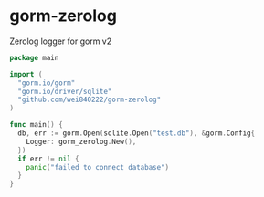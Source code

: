 # gorm-zerolog
Zerolog logger for gorm v2

```go
package main

import (
  "gorm.io/gorm"
  "gorm.io/driver/sqlite"
  "github.com/wei840222/gorm-zerolog"
)

func main() {
  db, err := gorm.Open(sqlite.Open("test.db"), &gorm.Config{
    Logger: gorm_zerolog.New(),
  })
  if err != nil {
    panic("failed to connect database")
  }
}
```
